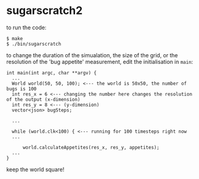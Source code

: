 # sugarscratch2

to run the code:

`$ make`  
`$ ./bin/sugarscratch`

to change the duration of the simualation, the size of the grid, or the resolution of the 'bug appetite' measurement, edit the initialisation in `main`:

```
int main(int argc, char **argv) {
  ...
  World world(50, 50, 100); <--- the world is 50x50, the number of bugs is 100
  int res_x = 6 <--- changing the number here changes the resolution of the output (x-dimension)
  int res_y = 8 <--- (y-dimension)
  vector<json> bugSteps;

  ...

  while (world.clk<100) { <--- running for 100 timesteps right now
  ...

	  world.calculateAppetites(res_x, res_y, appetites);
  ...  
}
```

keep the world square!
